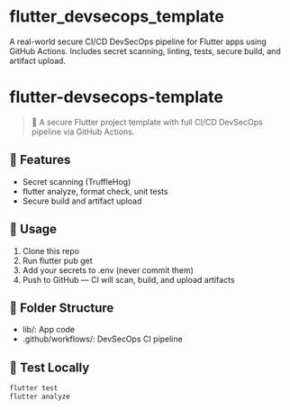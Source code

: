 # flutter_devsecops_template
A real-world secure CI/CD DevSecOps pipeline for Flutter apps using GitHub Actions. Includes secret scanning, linting, tests, secure build, and artifact upload.
# flutter-devsecops-template

> 🔐 A secure Flutter project template with full CI/CD DevSecOps pipeline via GitHub Actions.

## 🔧 Features
- Secret scanning (TruffleHog)
- flutter analyze, format check, unit tests
- Secure build and artifact upload

## 🚀 Usage
1. Clone this repo
2. Run flutter pub get
3. Add your secrets to .env (never commit them)
4. Push to GitHub — CI will scan, build, and upload artifacts

## 📁 Folder Structure
- lib/: App code
- .github/workflows/: DevSecOps CI pipeline

## 🧪 Test Locally
```bash
flutter test
flutter analyze